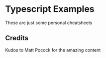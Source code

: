 # Typescript Examples

These are just some personal cheatsheets

## Credits

Kudos to Matt Pocock for the amazing content
